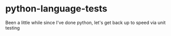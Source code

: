 # python-language-tests
Been a little while since I've done python, let's get back up to speed via unit testing
